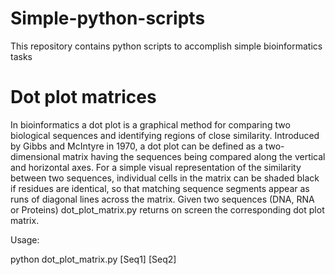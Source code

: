 # Simple-python-scripts
This repository contains python scripts to accomplish simple bioinformatics tasks

# Dot plot matrices
In bioinformatics a dot plot is a graphical method for comparing two biological sequences and identifying regions of close similarity. 
Introduced by Gibbs and McIntyre in 1970, a dot plot can be defined as a two-dimensional matrix having the sequences being compared along the vertical and horizontal axes. 
For a simple visual representation of the similarity between two sequences, individual cells in the matrix can be shaded black if residues are identical, so that matching sequence segments appear as runs of diagonal lines across the matrix. 
Given two sequences (DNA, RNA or Proteins) dot_plot_matrix.py returns on screen the corresponding dot plot matrix.

Usage:

python dot_plot_matrix.py [Seq1] [Seq2]
